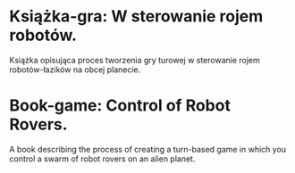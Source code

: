 # Książka-gra: W sterowanie rojem robotów.

Książka opisująca proces tworzenia gry turowej w sterowanie rojem robotów-łazików na obcej planecie.

# Book-game: Control of Robot Rovers.

A book describing the process of creating a turn-based game in which you control a swarm of robot rovers on an alien planet.

